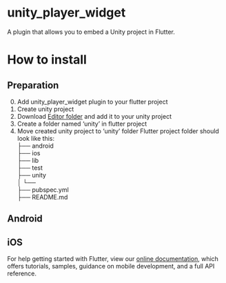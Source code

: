 # unity_player_widget

A plugin that allows you to embed a Unity project in Flutter.

# How to install
## Preparation
0. Add unity_player_widget plugin to your flutter project
1. Create unity project
2. Download [Editor folder](https://github.com/Pavel-Kupreichyk/unity-player-widget/tree/master/Editor) and add it to your unity project
2. Create a folder named ‘unity’ in flutter project
3. Move created unity project to ‘unity’ folder
Flutter project folder should look like this:<br/>
├── android<br/>
├── ios<br/>
├── lib<br/>
├── test<br/>
├── unity<br/>
│   └── <Your Unity Project><br/>
├── pubspec.yml<br/>
├── README.md<br/>

## Android

## iOS

For help getting started with Flutter, view our 
[online documentation](https://flutter.dev/docs), which offers tutorials, 
samples, guidance on mobile development, and a full API reference.
